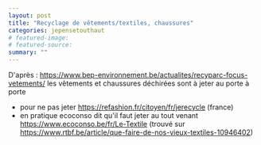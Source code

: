 ```yaml
---
layout: post
title: "Recyclage de vêtements/textiles, chaussures"
categories: jepensetouthaut
# featured-image: 
# featured-source: 
summary: ""
---
```


D'après :
https://www.bep-environnement.be/actualites/recyparc-focus-vetements/
les vêtements et chaussures déchirées sont à jeter au porte à porte



- pour ne pas jeter <https://refashion.fr/citoyen/fr/jerecycle> (france)
- en pratique ecoconso dit qu'il faut jeter au tout venant <https://www.ecoconso.be/fr/Le-Textile> (trouvé sur <https://www.rtbf.be/article/que-faire-de-nos-vieux-textiles-10946402>)



